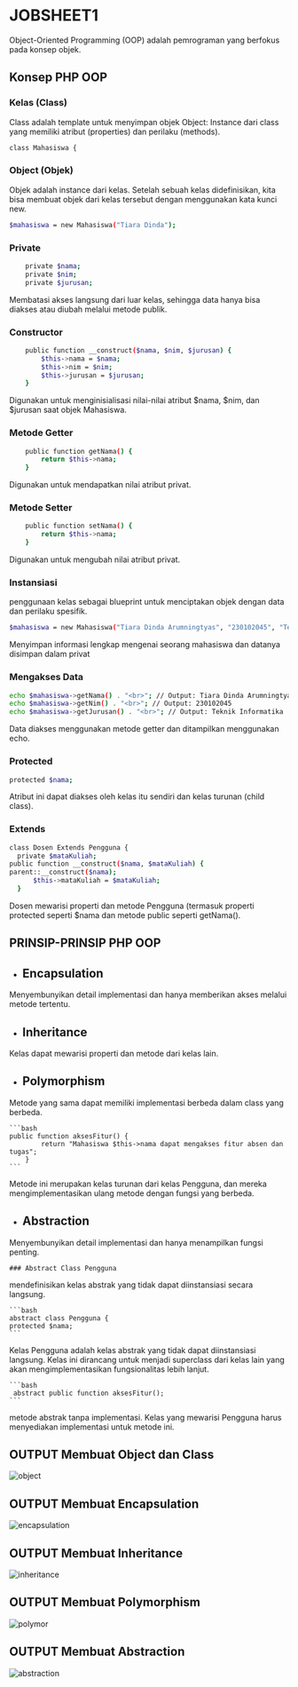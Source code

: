 <H1>JOBSHEET1</H1>

Object-Oriented Programming (OOP) adalah pemrograman yang
berfokus pada konsep objek.

<h2> Konsep PHP OOP </h2>

 ### Kelas (Class)

Class adalah template untuk  menyimpan objek
Object: Instance dari class yang memiliki atribut (properties) dan perilaku
(methods).
```bash
class Mahasiswa {
```

### Object (Objek)

Objek adalah instance dari kelas. Setelah sebuah kelas didefinisikan, kita bisa membuat objek dari kelas tersebut dengan menggunakan kata kunci new.

```bash
$mahasiswa = new Mahasiswa("Tiara Dinda");
```

### Private

```bash
    private $nama;
    private $nim;
    private $jurusan;
```
Membatasi akses langsung dari luar kelas, sehingga data hanya bisa diakses atau diubah melalui metode publik.

### Constructor
```bash
    public function __construct($nama, $nim, $jurusan) {
        $this->nama = $nama;
        $this->nim = $nim;
        $this->jurusan = $jurusan;
    }
```
Digunakan untuk menginisialisasi nilai-nilai atribut $nama, $nim, dan $jurusan saat objek Mahasiswa.
### Metode Getter 
```bash
    public function getNama() {
        return $this->nama;
    }
```
Digunakan untuk mendapatkan nilai atribut privat.
### Metode Setter
```bash
    public function setNama() {
        return $this->nama;
    }
```
Digunakan untuk mengubah nilai atribut privat.

### Instansiasi
penggunaan kelas sebagai blueprint untuk menciptakan objek dengan data dan perilaku spesifik.

```bash
$mahasiswa = new Mahasiswa("Tiara Dinda Arumningtyas", "230102045", "Teknik Informatika");
```
Menyimpan informasi lengkap mengenai seorang mahasiswa dan datanya disimpan dalam privat

### Mengakses Data

```bash
echo $mahasiswa->getNama() . "<br>"; // Output: Tiara Dinda Arumningtyas
echo $mahasiswa->getNim() . "<br>"; // Output: 230102045
echo $mahasiswa->getJurusan() . "<br>"; // Output: Teknik Informatika
```
Data diakses menggunakan metode getter dan ditampilkan menggunakan echo.

  ### Protected
  ```bash
  protected $nama;
  ```
  Atribut ini dapat diakses oleh kelas itu sendiri dan kelas turunan (child class).
  ### Extends
  ```bash
  class Dosen Extends Pengguna {
    private $mataKuliah;
  public function __construct($nama, $mataKuliah) {
  parent::__construct($nama);
        $this->mataKuliah = $mataKuliah;
    }
  ```
  Dosen mewarisi properti dan metode Pengguna (termasuk properti protected seperti $nama dan metode public seperti getNama().

<h2> PRINSIP-PRINSIP PHP OOP</h2>

- ## Encapsulation
Menyembunyikan detail implementasi dan hanya memberikan
akses melalui metode tertentu.

 - ## Inheritance
Kelas dapat mewarisi properti dan metode dari kelas lain.
  
- ## Polymorphism
Metode yang sama dapat memiliki implementasi berbeda
    dalam class yang berbeda.
    
    ```bash
    public function aksesFitur() {
            return "Mahasiswa $this->nama dapat mengakses fitur absen dan tugas";
        }
    ```
Metode ini merupakan kelas turunan dari kelas Pengguna, dan mereka mengimplementasikan ulang metode dengan fungsi yang berbeda.

- ## Abstraction
Menyembunyikan detail implementasi dan hanya menampilkan
    fungsi penting.
    
    ### Abstract Class Pengguna 
mendefinisikan kelas abstrak yang tidak dapat diinstansiasi secara langsung.
    
    ```bash
    abstract class Pengguna {
    protected $nama;
    ```
Kelas Pengguna adalah kelas abstrak yang tidak dapat diinstansiasi langsung. Kelas ini dirancang untuk menjadi superclass dari kelas lain yang akan mengimplementasikan fungsionalitas lebih lanjut.

    ```bash
     abstract public function aksesFitur();
    ```
 metode abstrak tanpa implementasi. Kelas yang mewarisi Pengguna harus menyediakan implementasi untuk metode ini.

## OUTPUT Membuat Object dan Class
![object](https://github.com/user-attachments/assets/8b9382e4-8ab9-4d56-acdf-695df321c6cb)

## OUTPUT Membuat Encapsulation
![encapsulation](https://github.com/user-attachments/assets/acd47397-703c-4771-85d6-c91f8733c967)

## OUTPUT Membuat Inheritance
![inheritance](https://github.com/user-attachments/assets/405c99d2-eb3f-4bf6-bab1-396b91d93129)

## OUTPUT Membuat Polymorphism
![polymor](https://github.com/user-attachments/assets/66f0f150-3415-480a-93e8-5262c95e230d)

## OUTPUT Membuat Abstraction
![abstraction](https://github.com/user-attachments/assets/6acfbfbc-bbc1-4d68-a2a4-654bd8eaff09)
